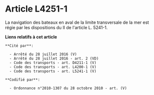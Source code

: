 # Article L4251-1

La navigation des bateaux en aval de la limite transversale de la mer est régie par les dispositions du II de l'article L.
5241-1.

**Liens relatifs à cet article**

	**Cité par**:

	  - Arrêté du 28 juillet 2016 (V)
	  - Arrêté du 28 juillet 2016 - art. 2 (VD)
	  - Code des transports - art. D4211-1 (V)
	  - Code des transports - art. L4200-1 (V)
	  - Code des transports - art. L5241-1 (V)

	**Codifié par**:

	  - Ordonnance n°2010-1307 du 28 octobre 2010 - art. (V)
